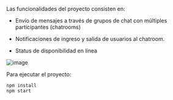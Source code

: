 Las funcionalidades del proyecto consisten en:

* Envío de mensajes a través de grupos de chat con múltiples participantes (chatrooms)

* Notificaciones de ingreso y salida de usuarios al chatroom.

* Status de disponibilidad en línea

![image](https://user-images.githubusercontent.com/92251058/209352454-eaa7f2c4-3531-4e5f-9216-c452e791b74e.png)

Para ejecutar el proyecto:
```
npm install
npm start
```
